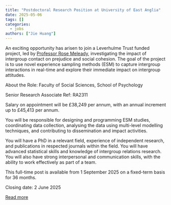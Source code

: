 ```yaml
---
title: "Postdoctoral Research Position at University of East Anglia"
date: 2025-05-06
tags: []
categories:
  - jobs
authors: ["Jie Huang"]
---
```


An exciting opportunity has arisen to join a Leverhulme Trust funded project, led by [Professor Rose Meleady](https://research-portal.uea.ac.uk/en/persons/rose-meleady), investigating the impact of intergroup contact on prejudice and social cohesion. The goal of the project is to use novel experience sampling methods (ESM) to capture intergroup interactions in real-time and explore their immediate impact on intergroup attitudes. 
  
  About the Role:
  Faculty of Social Sciences, School of Psychology
  
  Senior Research Associate
  Ref: RA2311 
  
  Salary on appointment will be £38,249 per annum, with an annual increment up to £45,413 per annum.
  
  You will be responsible for designing and programming ESM studies, coordinating data collection, analysing the data using multi-level modelling techniques, and contributing to dissemination and impact activities. 
  
  You will have a PhD in a relevant field, experience of independent research, and publications in respected journals within the field. You will have advanced statistical skills and knowledge of intergroup relations research. You will also have strong interpersonal and communication skills, with the ability to work effectively as part of a team.
  
  This full-time post is available from 1 September 2025 on a fixed-term basis for 36 months.
  
  Closing date: 2 June 2025
  
[Read more](https://vacancies.uea.ac.uk/vacancies/1514/senior-research-associate-ra2311.html)
